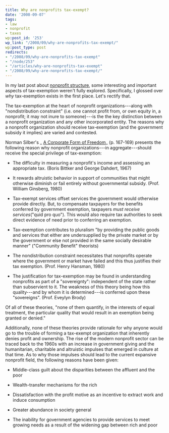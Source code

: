 ```yaml
---
title: Why are nonprofits tax-exempt?
date: '2008-09-07'
tags:
- law
- nonprofit
- taxes
wp:post_id: '253'
wp_link: "/2008/09/why-are-nonprofits-tax-exempt/"
wp:post_type: post
redirects:
- "/2008/09/why-are-nonprofits-tax-exempt"
- "/node/253"
- "/articles/why-are-nonprofits-tax-exempt"
- "/2008/09/why-are-nonprofits-tax-exempt/"
---
```


In my last post about [nonprofit structure](http://island94.org/articles/what-nonprofit-structural-definition), some interesting and important aspects of tax-exemption weren't fully explored. Specifically, I glossed over _why_ tax-exemption exists in the first place. Let's rectify that.

The tax-exemption at the heart of nonprofit organizations---along with "nondistribution constraint" (i.e. one cannot profit from, or own equity in, a nonprofit; it may not inure to someone)---is the the key distinction between a nonprofit organization and any other incorporated entity. The reasons why a nonprofit organization should receive tax-exemption (and the government subsidy it implies) are varied and contested.

Norman Silber's _ [A Corporate Form of Freedom](http://books.google.com/books?id=1OuEGu-Ua6wC)_ (p. 167-169) presents the following reason why nonprofit organizations---in aggregate---should receive the special privilege of tax-exemption:

- The difficulty in measuring a nonprofit's income and assessing an appropriate tax. (Boris Bittker and George Dahdert, 1967)

- It rewards altruistic behavior in support of communities that might otherwise diminish or fail entirely without governmental subsidy. (Prof. William Ginsberg, 1980)

- Tax-exempt services offset services the government would otherwise provide directly. But, to compensate taxpayers for the benefits conferred by government exemption, taxpayers _must receive services_("quid pro quo"). This would also require tax authorities to seek direct evidence of need prior to conferring an exemption.

- Tax-exemption contributes to pluralism "by providing the public goods and services that either are undersupplied by the private market or by the government or else not provided in the same socially desirable manner" ("Community Benefit" theorists)

- The nondistribution constraint necessitates that nonprofits operate where the government or market have failed and this thus justifies their tax exemption. (Prof. Henry Hansman, 1980)

- The justification for tax-exemption may be found in understanding nonprofits as part of a "sovereignty": independent of the state rather than subservient to it. The weakness of this theory being how this quality---and by whom it is determined---is conferred upon these "sovereigns". (Prof. Eveylyn Brody)

Of all of these theories, "none of them quantify, in the interests of equal treatment, the particular quality that would result in an exemption being granted or denied."

Additionally, none of these theories provide rationale for why anyone would go to the trouble of forming a tax-exempt organization that inherently denies profit and ownership. The rise of the modern nonprofit sector can be traced back to the 1960s with an increase in government giving and the humanitarian, charitable and altruistic impulses that emerged in culture at that time. As to why those impulses should lead to the current expansive nonprofit field, the following reasons have been given:

- Middle-class guilt about the disparities between the affluent and the poor

- Wealth-transfer mechanisms for the rich

- Dissatisfaction with the profit motive as an incentive to extract work and induce consumption

- Greater abundance in society general

- The inability for government agencies to provide services to meet growing needs as a result of the widening gap between rich and poor
